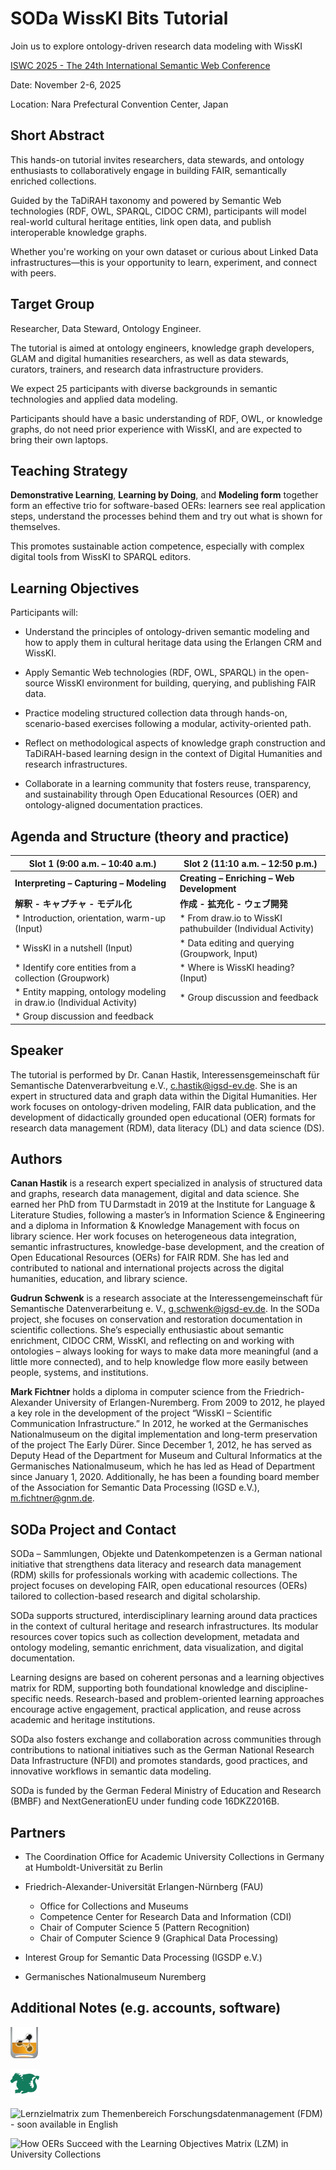 <!--

titel: SODa WissKI Bits Tutorial
authorin: Canan Hastik
orcid:
authorin: Gudrun Schwenk
orcid: https://orcid.org/0009-0002-3156-8339
authorin: Mark Fichtner
orcid:
licence: cc by
URLDOI: tba
email: SODa@sammlungen.io
version: v1.1
language: ENG

icon:     https://raw.githubusercontent.com/chastik/Beratung_Dateityp_Bild/refs/heads/main/SODa-Logo_full.svg
link:     https://raw.githubusercontent.com/chastik/Spielplatz/refs/heads/main/soda.css

-->


# SODa WissKI Bits Tutorial

Join us to explore ontology-driven research data modeling with WissKI 

[ISWC 2025 - The 24th International Semantic Web Conference](https://iswc2025.semanticweb.org/)

Date: November 2-6,  2025

Location: Nara Prefectural Convention Center,  Japan


## Short Abstract

This hands-on tutorial invites researchers, data stewards, and ontology enthusiasts to collaboratively engage in building FAIR, semantically enriched collections. 

Guided by the TaDiRAH taxonomy and powered by Semantic Web technologies (RDF, OWL, SPARQL, CIDOC CRM), participants will model real-world cultural heritage entities, link open data, and publish interoperable knowledge graphs. 

Whether you're working on your own dataset or curious about Linked Data infrastructures—this is your opportunity to learn, experiment, and connect with peers.

## Target Group

Researcher, Data Steward, Ontology Engineer.

The tutorial is aimed at ontology engineers, knowledge graph developers, GLAM and digital humanities researchers, as well as data stewards, curators, trainers, and research data infrastructure providers. 

We expect 25 participants with diverse backgrounds in semantic technologies and applied data modeling.

Participants should have a basic understanding of RDF, OWL, or knowledge graphs, do not need prior experience with WissKI, and are expected to bring their own laptops.

## Teaching Strategy

**Demonstrative Learning**, **Learning by Doing**, and **Modeling form** together form an effective trio for software-based OERs: learners see real application steps, understand the processes behind them and try out what is shown for themselves. 

This promotes sustainable action competence, especially with complex digital tools from WissKI to SPARQL editors.

## Learning Objectives

Participants will:

* Understand the principles of ontology-driven semantic modeling and how to apply them in cultural heritage data using the Erlangen CRM and WissKI.
  
* Apply Semantic Web technologies (RDF, OWL, SPARQL) in the open-source WissKI environment for building, querying, and publishing FAIR data.
  
* Practice modeling structured collection data through hands-on, scenario-based exercises following a modular, activity-oriented path.
  
* Reflect on methodological aspects of knowledge graph construction and TaDiRAH-based learning design in the context of Digital Humanities and research infrastructures.
  
* Collaborate in a learning community that fosters reuse, transparency, and sustainability through Open Educational Resources (OER) and ontology-aligned documentation practices.

## Agenda and Structure (theory and practice)

| **Slot 1 (9:00 a.m. – 10:40 a.m.)**     | **Slot 2 (11:10 a.m. – 12:50 p.m.)**      | 
|------------|------------|
|**Interpreting – Capturing – Modeling**   | **Creating – Enriching – Web Development**   |
|**解釈 - キャプチャ - モデル化**   | **作成 - 拡充化 - ウェブ開発**     |
|* Introduction, orientation, warm-up (Input)  | * From draw.io to WissKI pathubuilder (Individual Activity)   |
|* WissKI in a nutshell (Input)  | * Data editing and querying (Groupwork, Input) |
|* Identify core entities from a collection (Groupwork)  | * Where is WissKI heading? (Input) |
|* Entity mapping, ontology modeling in draw.io (Individual Activity)  | * Group discussion and feedback  |
|* Group discussion and feedback  | |

## Speaker

The tutorial is performed by Dr. Canan Hastik, Interessensgemeinschaft für Semantische Datenverarbveitung e.V., c.hastik@igsd-ev.de. She is an expert in structured data and graph data within the Digital Humanities. Her work focuses on ontology-driven modeling, FAIR data publication, and the development of didactically grounded open educational (OER) formats for research data management (RDM), data literacy (DL) and data science (DS).

## Authors

**Canan Hastik** is a research expert specialized in analysis of structured data and graphs, research data management, digital and data science. She earned her PhD from TU Darmstadt in 2019 at the Institute for Language & Literature Studies, following a master’s in Information Science & Engineering and a diploma in Information & Knowledge Management with focus on library science. Her work focuses on heterogeneous data integration, semantic infrastructures, knowledge-base development, and the creation of Open Educational Resources (OERs) for FAIR RDM. She has led and contributed to national and international projects across the digital humanities, education, and library science. 

 
**Gudrun Schwenk** is a research associate at the Interessengemeinschaft für Semantische Datenverarbeitung e. V., g.schwenk@igsd-ev.de. In the SODa project, she focuses on conservation and restoration documentation in scientific collections. She’s especially enthusiastic about semantic enrichment, CIDOC CRM, WissKI, and reflecting on and working with ontologies – always looking for ways to make data more meaningful (and a little more connected), and to help knowledge flow more easily between people, systems, and institutions.



**Mark Fichtner** holds a diploma in computer science from the Friedrich-Alexander University of Erlangen-Nuremberg. From 2009 to 2012, he played a key role in the development of the project “WissKI – Scientific Communication Infrastructure.” In 2012, he worked at the Germanisches Nationalmuseum on the digital implementation and long-term preservation of the project The Early Dürer. Since December 1, 2012, he has served as Deputy Head of the Department for Museum and Cultural Informatics at the Germanisches Nationalmuseum, which he has led as Head of Department since January 1, 2020. Additionally, he has been a founding board member of the Association for Semantic Data Processing (IGSD e.V.), m.fichtner@gnm.de.

## SODa Project and Contact

SODa – Sammlungen, Objekte und Datenkompetenzen is a German national initiative that strengthens data literacy and research data management (RDM) skills for professionals working with academic collections. The project focuses on developing FAIR, open educational resources (OERs) tailored to collection-based research and digital scholarship.

SODa supports structured, interdisciplinary learning around data practices in the context of cultural heritage and research infrastructures. Its modular resources cover topics such as collection development, metadata and ontology modeling, semantic enrichment, data visualization, and digital documentation.

Learning designs are based on coherent personas and a learning objectives matrix for RDM, supporting both foundational knowledge and discipline-specific needs. Research-based and problem-oriented learning approaches encourage active engagement, practical application, and reuse across academic and heritage institutions.

SODa also fosters exchange and collaboration across communities through contributions to national initiatives such as the German National Research Data Infrastructure (NFDI) and promotes standards, good practices, and innovative workflows in semantic data modeling.

SODa is funded by the German Federal Ministry of Education and Research (BMBF) and NextGenerationEU under funding code 16DKZ2016B.

## Partners

* The Coordination Office for Academic University Collections in Germany at Humboldt-Universität zu Berlin

* Friedrich-Alexander-Universität Erlangen-Nürnberg (FAU)
  * Office for Collections and Museums
  * Competence Center for Research Data and Information (CDI)
  * Chair of Computer Science 5 (Pattern Recognition)
  * Chair of Computer Science 9 (Graphical Data Processing)

* Interest Group for Semantic Data Processing (IGSDP e.V.)

* Germanisches Nationalmuseum Nuremberg


## Additional Notes (e.g. accounts, software)

[![WissKI – Wissenschaftliche Kommunikationsinfrastruktur](https://raw.githubusercontent.com/chastik/Beratung_Dateityp_Bild/main/wisski_logo.png)](https://wiss-ki.eu/)

[![TaDiRAH – Taxonomy of Research Activities in the Humanities](https://raw.githubusercontent.com/chastik/Beratung_Dateityp_Bild/main/Drache.png)](https://tadirah.info/)

![Lernzielmatrix zum Themenbereich Forschungsdatenmanagement (FDM) - soon available in English](https://zenodo.org/records/15025246) 

![How OERs Succeed with the Learning Objectives Matrix (LZM) in University Collections](https://zenodo.org/records/15122321)


